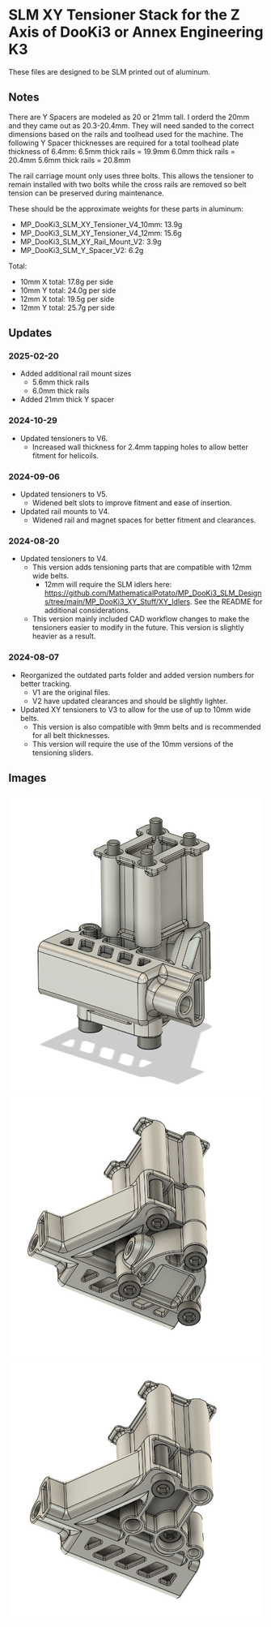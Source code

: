 # SLM XY Tensioner Stack for the Z Axis of DooKi3 or Annex Engineering K3
These files are designed to be SLM printed out of aluminum.

## Notes
There are Y Spacers are modeled as 20 or 21mm tall.  I orderd the 20mm and they came out as 20.3-20.4mm.  They will need sanded to the correct dimensions based on the rails and toolhead used for the machine.
The following Y Spacer thicknesses are required for a total toolhead plate thickness of 6.4mm: 
6.5mm thick rails = 19.9mm
6.0mm thick rails = 20.4mm
5.6mm thick rails = 20.8mm

The rail carriage mount only uses three bolts.  This allows the tensioner to remain installed with two bolts while the cross rails are removed so belt tension can be preserved during maintenance. 

These should be the approximate weights for these parts in aluminum:
- MP_DooKi3_SLM_XY_Tensioner_V4_10mm: 13.9g
- MP_DooKi3_SLM_XY_Tensioner_V4_12mm: 15.6g
- MP_DooKi3_SLM_XY_Rail_Mount_V2: 3.9g
- MP_DooKi3_SLM_Y_Spacer_V2: 6.2g

Total:
- 10mm X total: 17.8g per side
- 10mm Y total: 24.0g per side
- 12mm X total: 19.5g per side
- 12mm Y total: 25.7g per side

## Updates
### 2025-02-20
- Added additional rail mount sizes
  - 5.6mm thick rails
  - 6.0mm thick rails
- Added 21mm thick Y spacer

### 2024-10-29
- Updated tensioners to V6.
  - Increased wall thickness for 2.4mm tapping holes to allow better fitment for helicoils.

### 2024-09-06
- Updated tensioners to V5.
  - Widened belt slots to improve fitment and ease of insertion.
- Updated rail mounts to V4.
  - Widened rail and magnet spaces for better fitment and clearances.
 
### 2024-08-20
- Updated tensioners to V4.
  - This version adds tensioning parts that are compatible with 12mm wide belts.
    - 12mm will require the SLM idlers here: https://github.com/MathematicalPotato/MP_DooKi3_SLM_Designs/tree/main/MP_DooKi3_XY_Stuff/XY_Idlers.  See the README for additional considerations. 
  - This version mainly included CAD workflow changes to make the tensioners easier to modify in the future.  This version is slightly heavier as a result.

### 2024-08-07
- Reorganized the outdated parts folder and added version numbers for better tracking.
  - V1 are the original files.
  - V2 have updated clearances and should be slightly lighter.
- Updated XY tensioners to V3 to allow for the use of up to 10mm wide belts.
  - This version is also compatible with 9mm belts and is recommended for all belt thicknesses.
  - This version will require the use of the 10mm versions of the tensioning sliders.

## Images
![XY_Tensioner_1](Images/XY_Tensioner_1.png)
![XY_Tensioner_2](Images/XY_Tensioner_2.png)
![XY_Tensioner_3](Images/XY_Tensioner_3.png)
